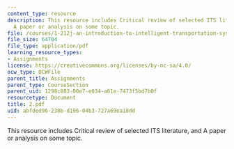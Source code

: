 ```yaml
---
content_type: resource
description: This resource includes Critical review of selected ITS literature, and
  A paper or analysis on some topic.
file: /courses/1-212j-an-introduction-to-intelligent-transportation-systems-spring-2005/abfded96238bd19604b3727a69ea18dd_2.pdf
file_size: 64704
file_type: application/pdf
learning_resource_types:
- Assignments
license: https://creativecommons.org/licenses/by-nc-sa/4.0/
ocw_type: OCWFile
parent_title: Assignments
parent_type: CourseSection
parent_uid: 1298c883-00e7-e034-a61e-7473f5bd7b0f
resourcetype: Document
title: 2.pdf
uid: abfded96-238b-d196-04b3-727a69ea18dd
---
```

This resource includes Critical review of selected ITS literature, and A paper or analysis on some topic.